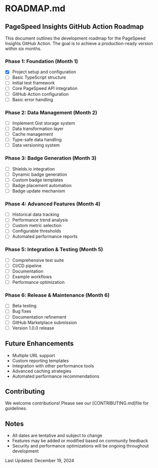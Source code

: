 <!--
SPDX-FileCopyrightText: 2024 Ali Sajid Imami

SPDX-License-Identifier: MIT
-->

# ROADMAP.md

## PageSpeed Insights GitHub Action Roadmap

This document outlines the development roadmap for the PageSpeed Insights GitHub Action. The goal is to achieve a production-ready version within six months.

### Phase 1: Foundation (Month 1)

- [x] Project setup and configuration
- [ ] Basic TypeScript structure
- [ ] Initial test framework
- [ ] Core PageSpeed API integration
- [ ] GitHub Action configuration
- [ ] Basic error handling

### Phase 2: Data Management (Month 2)

- [ ] Implement Gist storage system
- [ ] Data transformation layer
- [ ] Cache management
- [ ] Type-safe data handling
- [ ] Data versioning system

### Phase 3: Badge Generation (Month 3)

- [ ] Shields.io integration
- [ ] Dynamic badge generation
- [ ] Custom badge templates
- [ ] Badge placement automation
- [ ] Badge update mechanism

### Phase 4: Advanced Features (Month 4)

- [ ] Historical data tracking
- [ ] Performance trend analysis
- [ ] Custom metric selection
- [ ] Configurable thresholds
- [ ] Automated performance reports

### Phase 5: Integration & Testing (Month 5)

- [ ] Comprehensive test suite
- [ ] CI/CD pipeline
- [ ] Documentation
- [ ] Example workflows
- [ ] Performance optimization

### Phase 6: Release & Maintenance (Month 6)

- [ ] Beta testing
- [ ] Bug fixes
- [ ] Documentation refinement
- [ ] GitHub Marketplace submission
- [ ] Version 1.0.0 release

## Future Enhancements

- Multiple URL support
- Custom reporting templates
- Integration with other performance tools
- Advanced caching strategies
- Automated performance recommendations

## Contributing

We welcome contributions! Please see our [CONTRIBUTING.md]file for guidelines.

## Notes

- All dates are tentative and subject to change
- Features may be added or modified based on community feedback
- Security and performance optimizations will be ongoing throughout development

Last Updated: December 19, 2024
